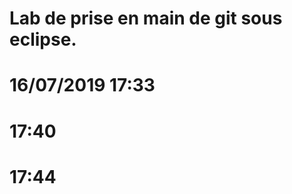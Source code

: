 #  Lab de prise en main de git sous eclipse.
# 16/07/2019 17:33
#            17:40
#            17:44
